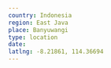```yaml
---
country: Indonesia
region: East Java
place: Banyuwangi
type: location
date:
latlng: -8.21861, 114.36694
---
```

